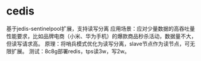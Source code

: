 # cedis
基于jedis-sentinelpool扩展，支持读写分离
应用场景：应对少量数据的高吞吐量性能要求，比如品牌电商（小米、华为手机）的爆款商品秒杀活动，数据量不大，但读写请求高。
原理：将哨兵模式优化为读写分离，slave节点作为读节点，可无限扩展。
测试：8c8g部署redis，tps读3w，写2w。
